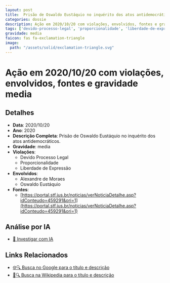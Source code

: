 ```yaml
---
layout: post
title:  Prisão de Oswaldo Eustáquio no inquérito dos atos antidemocráticos
categories: dossie
description: Ação em 2020/10/20 com violações, envolvidos, fontes e gravidade media
tags: ['devido-processo-legal', 'proporcionalidade', 'liberdade-de-expressao', 'alexandre-de-moraes', 'oswaldo-eustaquio', 'gravidade-media']
gravidade: media
faicon: fas fa-exclamation-triangle
image:
  path: "/assets/solid/exclamation-triangle.svg"
---
```


# Ação em 2020/10/20 com violações, envolvidos, fontes e gravidade media

## Detalhes
- **Data**: 2020/10/20
- **Ano**: 2020
- **Descrição Completa**: Prisão de Oswaldo Eustáquio no inquérito dos atos antidemocráticos.
- **Gravidade**: media <i class="fas fa-exclamation-triangle fa-2x"></i>
- **Violações**:
  - Devido Processo Legal
  - Proporcionalidade
  - Liberdade de Expressão
- **Envolvidos**:
  - Alexandre de Moraes
  - Oswaldo Eustáquio
- **Fontes**:
  - [https://portal.stf.jus.br/noticias/verNoticiaDetalhe.asp?idConteudo=459291&ori=1](https://portal.stf.jus.br/noticias/verNoticiaDetalhe.asp?idConteudo=459291&ori=1)

## Análise por IA
- [🤖 Investigar com IA](https://www.perplexity.ai/search?q=%22Alexandre%20de%20Moraes%22%20Pris%C3%A3o%20de%20Oswaldo%20Eust%C3%A1quio%20no%20inqu%C3%A9rito%20dos%20atos%20antidemocr%C3%A1ticos%20Pris%C3%A3o%20de%20Oswaldo%20Eust%C3%A1quio%20no%20inqu%C3%A9rito%20dos%20atos%20antidemocr%C3%A1ticos.%20Devido%20Processo%20Legal%20Proporcionalidade%20Liberdade%20de%20Express%C3%A3o%202020%20gravidade%20media)

## Links Relacionados
- [🌐🔍 Busca no Google para o título e descrição](https://www.google.com/search?q=%22Alexandre%20de%20Moraes%22%20Pris%C3%A3o%20de%20Oswaldo%20Eust%C3%A1quio%20no%20inqu%C3%A9rito%20dos%20atos%20antidemocr%C3%A1ticos%20Pris%C3%A3o%20de%20Oswaldo%20Eust%C3%A1quio%20no%20inqu%C3%A9rito%20dos%20atos%20antidemocr%C3%A1ticos.%20Devido%20Processo%20Legal%20Proporcionalidade%20Liberdade%20de%20Express%C3%A3o%202020%20gravidade%20media)
- [📖🔍 Busca na Wikipedia para o título e descrição](https://pt.wikipedia.org/w/index.php?search=%22Alexandre%20de%20Moraes%22%20Pris%C3%A3o%20de%20Oswaldo%20Eust%C3%A1quio%20no%20inqu%C3%A9rito%20dos%20atos%20antidemocr%C3%A1ticos%20Pris%C3%A3o%20de%20Oswaldo%20Eust%C3%A1quio%20no%20inqu%C3%A9rito%20dos%20atos%20antidemocr%C3%A1ticos.%20Devido%20Processo%20Legal%20Proporcionalidade%20Liberdade%20de%20Express%C3%A3o%202020%20gravidade%20media)

